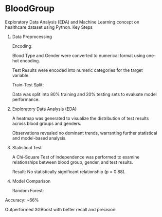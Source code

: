 # BloodGroup
Exploratory Data Analysis (EDA) and Machine Learning concept on  healthcare dataset using Python.
Key Steps

1. Data Preprocessing

   Encoding:

   Blood Type and Gender were converted to numerical format using one-hot encoding.

   Test Results were encoded into numeric categories for the target variable.

   Train-Test Split:

   Data was split into 80% training and 20% testing sets to evaluate model performance.

2. Exploratory Data Analysis (EDA)

   A heatmap was generated to visualize the distribution of test results across blood groups and genders.

   Observations revealed no dominant trends, warranting further statistical and model-based analysis.

3. Statistical Test

   A Chi-Square Test of Independence was performed to examine relationships between blood group, gender, and test results.

   Result: No statistically significant relationship (p = 0.88).

4. Model Comparison

   Random Forest:

Accuracy: ~66%

  Outperformed XGBoost with better recall and precision.

